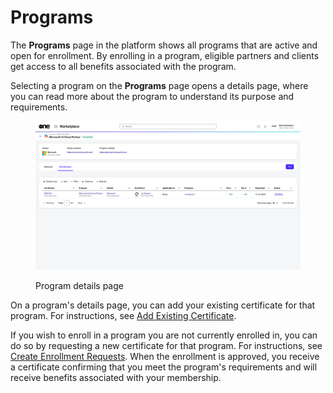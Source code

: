 # Programs

The **Programs** page in the platform shows all programs that are active and open for enrollment. By enrolling in a program, eligible partners and clients get access to all benefits associated with the program.&#x20;

Selecting a program on the **Programs** page opens a details page, where you can read more about the program to understand its purpose and requirements.

<figure><img src="../../.gitbook/assets/program_details_page.png" alt=""><figcaption><p>Program details page</p></figcaption></figure>

On a program's details page, you can add your existing certificate for that program. For instructions, see [Add Existing Certificate](certificates/add-existing-certificate.md). &#x20;

If you wish to enroll in a program you are not currently enrolled in, you can do so by requesting a new certificate for that program. For instructions, see [Create Enrollment Requests](enrollments/create-enrollment-requests.md). When the enrollment is approved, you receive a certificate confirming that you meet the program's requirements and will receive benefits associated with your membership.
